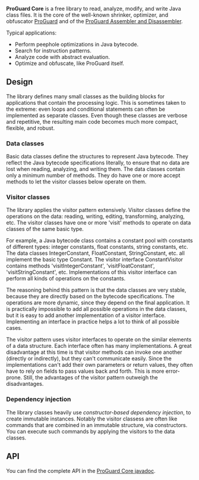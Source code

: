 **ProGuard Core** is a free library to read, analyze, modify, and write Java
class files. It is the core of the well-known shrinker, optimizer, and
obfuscator [ProGuard](https://www.guardsquare.com/proguard) and of the
[ProGuard Assembler and
Disassembler](https://github.com/guardsquare/proguardassembler).

Typical applications:

- Perform peephole optimizations in Java bytecode.
- Search for instruction patterns.
- Analyze code with abstract evaluation.
- Optimize and obfuscate, like ProGuard itself.

## Design

The library defines many small classes as the building blocks for applications
that contain the processing logic. This is sometimes taken to the extreme: even
loops and conditional statements can often be implemented as separate classes.
Even though these classes are verbose and repetitive, the resulting main code
becomes much more compact, flexible, and robust.

### Data classes

Basic data classes define the structures to represent Java bytecode. They
reflect the Java bytecode specifications literally, to ensure that no data are
lost when reading, analyzing, and writing them. The data classes contain only
a minimum number of methods. They do have one or more accept methods to let
the visitor classes below operate on them.

### Visitor classes

The library applies the visitor pattern extensively. Visitor classes define
the operations on the data: reading, writing, editing, transforming,
analyzing, etc. The visitor classes have one or more 'visit' methods to
operate on data classes of the same basic type.

For example, a Java bytecode class contains a constant pool with constants of
different types: integer constants, float constants, string constants, etc.
The data classes IntegerConstant, FloatConstant, StringConstant, etc. all
implement the basic type Constant. The visitor interface ConstantVisitor
contains methods 'visitIntegerConstant', 'visitFloatConstant',
'visitStringConstant', etc. Implementations of this visitor interface can
perform all kinds of operations on the constants.

The reasoning behind this pattern is that the data classes are very stable,
because they are directly based on the bytecode specifications. The operations
are more dynamic, since they depend on the final application. It is
practically impossible to add all possible operations in the data classes, but
it is easy to add another implementation of a visitor interface. Implementing
an interface in practice helps a lot to think of all possible cases.

The visitor pattern uses visitor interfaces to operate on the similar elements
of a data structure. Each interface often has many implementations. A great
disadvantage at this time is that visitor methods can invoke one another
(directly or indirectly), but they can't communicate easily. Since the
implementations can't add their own parameters or return values, they often
have to rely on fields to pass values back and forth. This is more
error-prone. Still, the advantages of the visitor pattern outweigh the
disadvantages.

### Dependency injection

The library classes heavily use _constructor-based dependency injection_, to
create immutable instances. Notably the visitor classess are often like
commands that are combined in an immutable structure, via constructors. You
can execute such commands by applying the visitors to the data classes.

## API

You can find the complete API in the [ProGuard Core
javadoc](../api/index.html).
